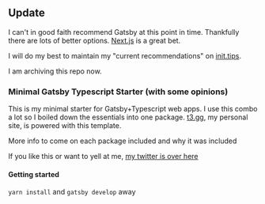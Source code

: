## Update

I can't in good faith recommend Gatsby at this point in time. Thankfully there are lots of better options. [Next.js](https://nextjs.org/) is a great bet.

I will do my best to maintain my "current recommendations" on [init.tips](https://init.tips).

I am archiving this repo now.

### Minimal Gatsby Typescript Starter (with some opinions)

This is my minimal starter for Gatsby+Typescript web apps. I use this combo a lot so I boiled down the essentials into one package.
[t3.gg](https://t3.gg), my personal site, is powered with this template.

More info to come on each package included and why it was included

If you like this or want to yell at me, [my twitter is over here](https://twitter.com/TheoOnTwitch)

#### Getting started

`yarn install` and `gatsby develop` away
